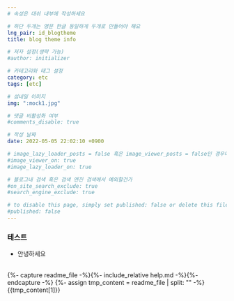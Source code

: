 ```yaml
---
# 속성은 대쉬 내부에 작성하세요

# 하단 두개는 영문 한글 동일하게 두개로 만들어야 해요
lng_pair: id_blogtheme
title: blog theme info

# 저자 설정(생략 가능)
#author: initializer

# 카테고리와 태그 설정
category: etc
tags: [etc]

# 섬네일 이미지
img: ":mock1.jpg"

# 댓글 비활성화 여부
#comments_disable: true

# 작성 날짜
date: 2022-05-05 22:02:10 +0900

# image_lazy_loader_posts = false 혹은 image_viewer_posts = false인 경우에만 사용하세요
#image_viewer_on: true
#image_lazy_loader_on: true

# 블로그내 검색 혹은 검색 엔진 검색에서 예외할건가
#on_site_search_exclude: true
#search_engine_exclude: true

# to disable this page, simply set published: false or delete this file
#published: false
---
```


### 테스트
* 안녕하세요
<br>
{%- capture readme_file -%}{%- include_relative help.md -%}{%- endcapture -%}
{%- assign tmp_content = readme_file | split: "<!-- readme -->" -%}
{{tmp_content[1]}}
